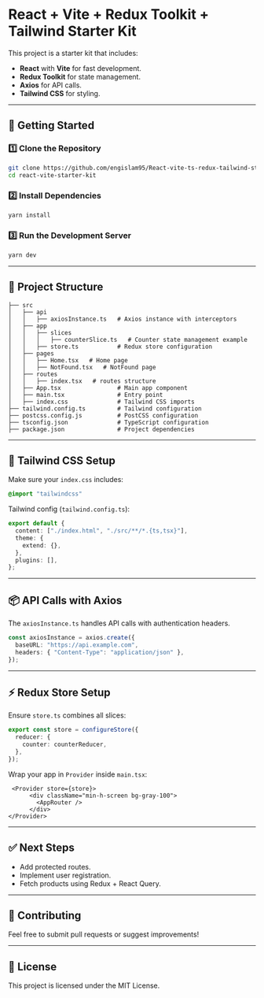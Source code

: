 # React + Vite + Redux Toolkit + Tailwind  Starter Kit

This project is a starter kit that includes:
- **React** with **Vite** for fast development.
- **Redux Toolkit** for state management.
- **Axios** for API calls.
- **Tailwind CSS** for styling.

---

## 🚀 Getting Started

### 1️⃣ Clone the Repository
```sh
git clone https://github.com/engislam95/React-vite-ts-redux-tailwind-starter-kit.git
cd react-vite-starter-kit
```

### 2️⃣ Install Dependencies
```sh
yarn install
```

### 3️⃣ Run the Development Server
```sh
yarn dev
```

---

## 🔧 Project Structure
```
├── src
│   ├── api
│   │   ├── axiosInstance.ts   # Axios instance with interceptors
│   ├── app 
│   │   ├── slices
│   │   │   ├── counterSlice.ts   # Counter state management example
│   │   ├── store.ts           # Redux store configuration
│   ├── pages
│   │   ├── Home.tsx   # Home page
│   │   ├── NotFound.tsx   # NotFound page
│   ├── routes
│   │   ├── index.tsx   # routes structure
│   ├── App.tsx                # Main app component
│   ├── main.tsx               # Entry point
│   ├── index.css              # Tailwind CSS imports
├── tailwind.config.ts         # Tailwind configuration
├── postcss.config.js          # PostCSS configuration
├── tsconfig.json              # TypeScript configuration
├── package.json               # Project dependencies
```

---

## 🎨 Tailwind CSS Setup
Make sure your `index.css` includes:
```css
@import "tailwindcss"
```

Tailwind config (`tailwind.config.ts`):
```ts
export default {
  content: ["./index.html", "./src/**/*.{ts,tsx}"],
  theme: {
    extend: {},
  },
  plugins: [],
};
```

---


## 📦 API Calls with Axios
The `axiosInstance.ts` handles API calls with authentication headers.

```ts
const axiosInstance = axios.create({
  baseURL: "https://api.example.com",
  headers: { "Content-Type": "application/json" },
});
```

---

## ⚡ Redux Store Setup
Ensure `store.ts` combines all slices:
```ts
export const store = configureStore({
  reducer: {
    counter: counterReducer,
  },
});
```

Wrap your app in `Provider` inside `main.tsx`:
```tsx
 <Provider store={store}>
      <div className="min-h-screen bg-gray-100">
        <AppRouter />
      </div>
</Provider>
```

---

## ✅ Next Steps
- Add protected routes.
- Implement user registration.
- Fetch products using Redux + React Query.

---

## 🤝 Contributing
Feel free to submit pull requests or suggest improvements!

---

## 📜 License
This project is licensed under the MIT License.

